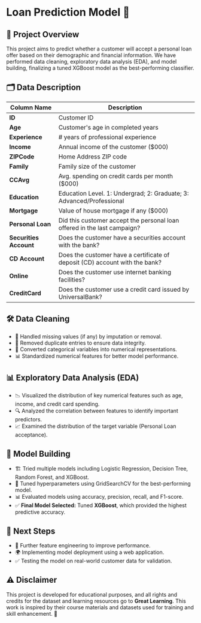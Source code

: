 # Loan Prediction Model 🚀

## 📌 Project Overview
This project aims to predict whether a customer will accept a personal loan offer based on their demographic and financial information. We have performed data cleaning, exploratory data analysis (EDA), and model building, finalizing a tuned XGBoost model as the best-performing classifier.

## 🗂 Data Description

| Column Name         | Description |
|---------------------|-------------|
| **ID**             | Customer ID |
| **Age**            | Customer's age in completed years |
| **Experience**     | # years of professional experience |
| **Income**         | Annual income of the customer ($000) |
| **ZIPCode**        | Home Address ZIP code |
| **Family**         | Family size of the customer |
| **CCAvg**          | Avg. spending on credit cards per month ($000) |
| **Education**      | Education Level. 1: Undergrad; 2: Graduate; 3: Advanced/Professional |
| **Mortgage**       | Value of house mortgage if any ($000) |
| **Personal Loan**  | Did this customer accept the personal loan offered in the last campaign? |
| **Securities Account** | Does the customer have a securities account with the bank? |
| **CD Account**     | Does the customer have a certificate of deposit (CD) account with the bank? |
| **Online**         | Does the customer use internet banking facilities? |
| **CreditCard**     | Does the customer use a credit card issued by UniversalBank? |

## 🛠 Data Cleaning
- 🧹 Handled missing values (if any) by imputation or removal.
- 🔄 Removed duplicate entries to ensure data integrity.
- 🔢 Converted categorical variables into numerical representations.
- 📊 Standardized numerical features for better model performance.

## 📊 Exploratory Data Analysis (EDA)
- 📉 Visualized the distribution of key numerical features such as age, income, and credit card spending.
- 🔍 Analyzed the correlation between features to identify important predictors.
- 📈 Examined the distribution of the target variable (Personal Loan acceptance).

## 🤖 Model Building
- 🏗 Tried multiple models including Logistic Regression, Decision Tree, Random Forest, and XGBoost.
- 🎯 Tuned hyperparameters using GridSearchCV for the best-performing model.
- 📊 Evaluated models using accuracy, precision, recall, and F1-score.
- ✅ **Final Model Selected:** Tuned **XGBoost**, which provided the highest predictive accuracy.

## 🔮 Next Steps
- 🔧 Further feature engineering to improve performance.
- 🌍 Implementing model deployment using a web application.
- ✅ Testing the model on real-world customer data for validation.

## ⚠️ Disclaimer
This project is developed for educational purposes, and all rights and credits for the dataset and learning resources go to **Great Learning**. This work is inspired by their course materials and datasets used for training and skill enhancement. 🚀

